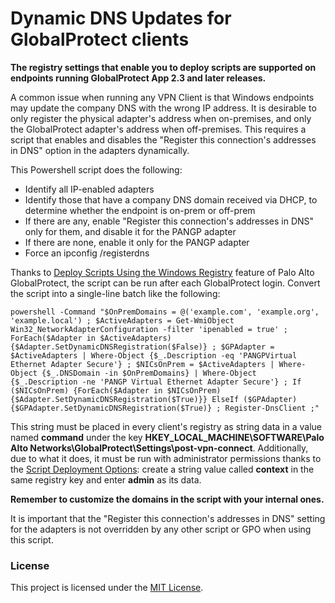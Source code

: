 # Dynamic DNS Updates for GlobalProtect clients

**The registry settings that enable you to deploy scripts are supported on endpoints running GlobalProtect App 2.3 and later releases.**

A common issue when running any VPN Client is that Windows endpoints may update the company DNS with the wrong IP address. It is desirable to only register the physical adapter's address when on-premises, and only the GlobalProtect adapter's address when off-premises. This requires a script that enables and disables the "Register this connection's addresses in DNS" option in the adapters dynamically.

This Powershell script does the following:

- Identify all IP-enabled adapters
- Identify those that have a company DNS domain received via DHCP, to determine whether the endpoint is on-prem or off-prem
- If there are any, enable "Register this connection's addresses in DNS" only for them, and disable it for the PANGP adapter
- If there are none, enable it only for the PANGP adapter
- Force an ipconfig /registerdns

Thanks to [Deploy Scripts Using the Windows Registry](https://docs.paloaltonetworks.com/globalprotect/9-1/globalprotect-admin/globalprotect-apps/deploy-app-settings-transparently/deploy-app-settings-to-windows-endpoints/deploy-scripts-using-the-windows-registry) feature of Palo Alto GlobalProtect, the script can be run after each GlobalProtect login. Convert the script into a single-line batch like the following:

```powershell -Command "$OnPremDomains = @('example.com', 'example.org', 'example.local') ; $ActiveAdapters = Get-WmiObject Win32_NetworkAdapterConfiguration -filter 'ipenabled = true' ; ForEach($Adapter in $ActiveAdapters) {$Adapter.SetDynamicDNSRegistration($False)} ; $GPAdapter = $ActiveAdapters | Where-Object {$_.Description -eq 'PANGPVirtual Ethernet Adapter Secure'} ; $NICsOnPrem = $ActiveAdapters | Where-Object {$_.DNSDomain -in $OnPremDomains} | Where-Object {$_.Description -ne 'PANGP Virtual Ethernet Adapter Secure'} ; If ($NICsOnPrem) {ForEach($Adapter in $NICsOnPrem) {$Adapter.SetDynamicDNSRegistration($True)}} ElseIf ($GPAdapter) {$GPAdapter.SetDynamicDNSRegistration($True)} ; Register-DnsClient ;"```

This string must be placed in every client's registry as string data in a value named **command** under the key **HKEY_LOCAL_MACHINE\SOFTWARE\Palo Alto Networks\GlobalProtect\Settings\post-vpn-connect**. Additionally, due to what it does, it must be run with administrator permissions thanks to the [Script Deployment Options](https://docs.paloaltonetworks.com/globalprotect/9-1/globalprotect-admin/globalprotect-apps/deploy-app-settings-transparently/customizable-app-settings/script-deployment-options): create a string value called **context** in the same registry key and enter **admin** as its data.

**Remember to customize the domains in the script with your internal ones.**

It is important that the "Register this connection's addresses in DNS" setting for the adapters is not overridden by any other script or GPO when using this script.

### License

This project is licensed under the [MIT License](https://github.com/o5edaxi/palo-gp-fix-ddns/blob/main/LICENSE).
